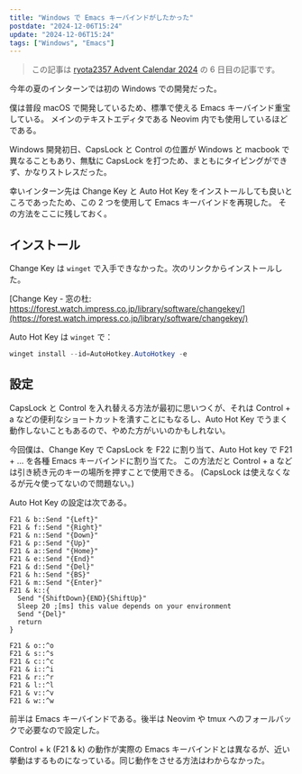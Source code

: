 ```yaml
---
title: "Windows で Emacs キーバインドがしたかった"
postdate: "2024-12-06T15:24"
update: "2024-12-06T15:24"
tags: ["Windows", "Emacs"]
---
```


> この記事は [ryota2357 Advent Calendar 2024](https://adventar.org/calendars/10716) の 6 日目の記事です。

今年の夏のインターンでは初の Windows での開発だった。

僕は普段 macOS で開発しているため、標準で使える Emacs キーバインド重宝している。
メインのテキストエディタである Neovim 内でも使用しているほどである。

Windows 開発初日、CapsLock と Control の位置が Windows と macbook で異なることもあり、無駄に CapsLock を打つため、まともにタイピングができず、かなりストレスだった。

幸いインターン先は Change Key と Auto Hot Key をインストールしても良いところであったため、この 2 つを使用して Emacs キーバインドを再現した。
その方法をここに残しておく。

## インストール

Change Key は `winget` で入手できなかった。次のリンクからインストールした。

[Change Key - 窓の杜: https://forest.watch.impress.co.jp/library/software/changekey/](https://forest.watch.impress.co.jp/library/software/changekey/)


Auto Hot Key は `winget` で：

```powershell
winget install --id=AutoHotkey.AutoHotkey -e
```

## 設定

CapsLock と Control を入れ替える方法が最初に思いつくが、それは Control + a などの便利なショートカットを潰すことにもなるし、Auto Hot Key でうまく動作しないこともあるので、やめた方がいいのかもしれない。

今回僕は、Change Key で CapsLock を F22 に割り当て、Auto Hot key で F21 + ... を各種 Emacs キーバインドに割り当てた。
この方法だと Control + a などは引き続き元のキーの場所を押すことで使用できる。
(CapsLock は使えなくなるが元々使ってないので問題ない。)

Auto Hot Key の設定は次である。

```ahk
F21 & b::Send "{Left}"
F21 & f::Send "{Right}"
F21 & n::Send "{Down}"
F21 & p::Send "{Up}"
F21 & a::Send "{Home}"
F21 & e::Send "{End}"
F21 & d::Send "{Del}"
F21 & h::Send "{BS}"
F21 & m::Send "{Enter}"
F21 & k::{
  Send "{ShiftDown}{END}{ShiftUp}"
  Sleep 20 ;[ms] this value depends on your environment
  Send "{Del}"
  return
}

F21 & o::^o
F21 & s::^s
F21 & c::^c
F21 & i::^i
F21 & r::^r
F21 & l::^l
F21 & v::^v
F21 & w::^w
```

前半は Emacs キーバインドである。後半は Neovim や tmux へのフォールバックで必要なので設定した。

Control + k (F21 \& k) の動作が実際の Emacs キーバインドとは異なるが、近い挙動はするものになっている。同じ動作をさせる方法はわからなかった。
